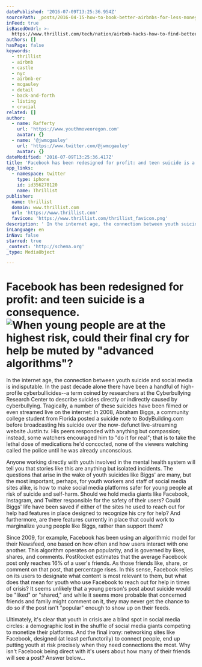 ```yaml
---
datePublished: '2016-07-09T13:25:36.954Z'
sourcePath: _posts/2016-04-15-how-to-book-better-airbnbs-for-less-money.md
inFeed: true
isBasedOnUrl: >-
  https://www.thrillist.com/tech/nation/airbnb-hacks-how-to-find-better-cheaper-listings/travel
authors: []
hasPage: false
keywords:
  - thrillist
  - airbnb
  - castle
  - nyc
  - airbnb-er
  - mcgauley
  - detail
  - back-and-forth
  - listing
  - crucial
related: []
author:
  - name: Rafferty
    url: 'https://www.youthmoveoregon.com'
    avatar: {}
  - name: '@jwmcgauley'
    url: 'https://www.twitter.com/@jwmcgauley'
    avatar: {}
dateModified: '2016-07-09T13:25:36.417Z'
title: 'Facebook has been redesigned for profit: and teen suicide is a consequence. '
app_links:
  - namespace: twitter
    type: iphone
    id: id356278120
    name: Thrillist
publisher:
  name: thrillist
  domain: www.thrillist.com
  url: 'https://www.thrillist.com'
  favicon: 'https://www.thrillist.com/thrillist_favicon.png'
description: ' In the internet age, the connection between youth suicide and social media is indisputable. In the past decade alone there have been a handful of high-profile cyberbullicides--a term coined by researchers at the Cyberbullying Research Center to describe suicides directly or indirectly caused by cyberbullying. Tragically, a number of these suicides have been filmed or even streamed live on the internet: In 2008, Abraham Biggs, a community college student from Florida posted a suicide note to BodyBuilding.com before broadcasting his suicide over the now-defunct live-streaming website Justin.tv. His peers responded with anything but compassion; instead, some watchers encouraged him to “do it for real”; that is to take the lethal dose of medications he’d concocted, none of the viewers watching called the police until he was already unconscious. '
inLanguage: en
inNav: false
starred: true
_context: 'http://schema.org'
_type: MediaObject

---
```

# Facebook has been redesigned for profit: and teen suicide is a consequence. ![When young people are at the highest risk, could their final cry for help be muted by "advanced algorithms"?](https://s3-us-west-2.amazonaws.com/the-grid-img/p/ac49eb0380eb5ce40446c86676577665f94fc953.jpg)

In the internet age, the connection between youth suicide and social media is indisputable. In the past decade alone there have been a handful of high-profile cyberbullicides--a term coined by researchers at the Cyberbullying Research Center to describe suicides directly or indirectly caused by cyberbullying. Tragically, a number of these suicides have been filmed or even streamed live on the internet: In 2008, Abraham Biggs, a community college student from Florida posted a suicide note to BodyBuilding.com before broadcasting his suicide over the now-defunct live-streaming website Justin.tv. His peers responded with anything but compassion; instead, some watchers encouraged him to "do it for real"; that is to take the lethal dose of medications he'd concocted, none of the viewers watching called the police until he was already unconscious. 

Anyone working directly with youth involved in the mental health system will tell you that stories like this are anything but isolated incidents. The questions that arise in the wake of youth suicides like Biggs' are many, but the most important, perhaps, for youth workers and staff of social media sites alike, is how to make social media platforms safer for young people at risk of suicide and self-harm. Should we hold media giants like Facebook, Instagram, and Twitter responsible for the safety of their users? Could Biggs' life have been saved if either of the sites he used to reach out for help had features in place designed to recognize his cry for help? And furthermore, are there features currently in place that could work to marginalize young people like Biggs, rather than support them? 

Since 2009, for example, Facebook has been using an algorithmic model for their Newsfeed, one based on how often and how users interact with one another. This algorithm operates on popularity, and is governed by likes, shares, and comments. PostRocket estimates that the average Facebook post only reaches 16% of a user's friends. As those friends like, share, or comment on that post, that percentage rises. In this sense, Facebook relies on its users to designate what content is most relevant to them, but what does that mean for youth who use Facebook to reach out for help in times of crisis? It seems unlikely that a young person's post about suicide would be "liked" or "shared," and while it seems more probable that concerned friends and family might comment on it, they may never get the chance to do so if the post isn't "popular" enough to show up on their feeds. 

Ultimately, it's clear that youth in crisis are a blind spot in social media circles: a demographic lost in the shuffle of social media giants competing to monetize their platforms. And the final irony: networking sites like Facebook, designed (at least perfunctorily) to connect people, end up putting youth at risk precisely when they need connections the most. Why isn't Facebook being direct with it's users about how many of their friends will see a post? Answer below...